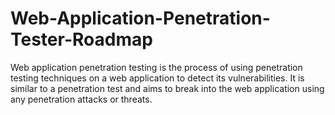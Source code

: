 # Web-Application-Penetration-Tester-Roadmap
Web application penetration testing is the process of using penetration testing techniques on a web application to detect its vulnerabilities.  It is similar to a penetration test and aims to break into the web application using any penetration attacks or threats.
